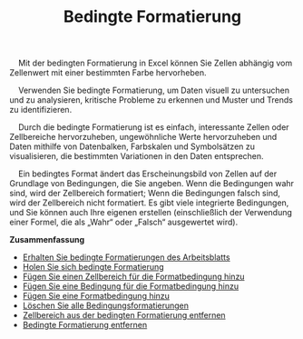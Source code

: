 ﻿---
title: Bedingte Formatierung
second_title: Aspose.Cells Cloud Documen
type: docs
url: /de/conditional-formattings/
aliases: [/working-with-conditional-formatting/]
keywords: REST API, spreadsheets, excel, conditional formattin
description: "Cells.Cloud API für Excel Funktion: Funktion für bedingte Formatierung"
weight: 100
---
&nbsp;&nbsp;&nbsp;&nbsp;Mit der bedingten Formatierung in Excel können Sie Zellen abhängig vom Zellenwert mit einer bestimmten Farbe hervorheben.

&nbsp;&nbsp;&nbsp;&nbsp;Verwenden Sie bedingte Formatierung, um Daten visuell zu untersuchen und zu analysieren, kritische Probleme zu erkennen und Muster und Trends zu identifizieren.

&nbsp;&nbsp;&nbsp;&nbsp;Durch die bedingte Formatierung ist es einfach, interessante Zellen oder Zellbereiche hervorzuheben, ungewöhnliche Werte hervorzuheben und Daten mithilfe von Datenbalken, Farbskalen und Symbolsätzen zu visualisieren, die bestimmten Variationen in den Daten entsprechen.

&nbsp;&nbsp;&nbsp;&nbsp;Ein bedingtes Format ändert das Erscheinungsbild von Zellen auf der Grundlage von Bedingungen, die Sie angeben. Wenn die Bedingungen wahr sind, wird der Zellbereich formatiert; Wenn die Bedingungen falsch sind, wird der Zellbereich nicht formatiert. Es gibt viele integrierte Bedingungen, und Sie können auch Ihre eigenen erstellen (einschließlich der Verwendung einer Formel, die als „Wahr“ oder „Falsch“ ausgewertet wird).

**Zusammenfassung**

- [Erhalten Sie bedingte Formatierungen des Arbeitsblatts](/cells/de/conditional-formattings/get-all/)
- [Holen Sie sich bedingte Formatierung](/cells/de/conditional-formattings/get/)
- [Fügen Sie einen Zellbereich für die Formatbedingung hinzu](/cells/de/conditional-formattings/add-cell-area/)
- [Fügen Sie eine Bedingung für die Formatbedingung hinzu](/cells/de/conditional-formattings/add-a-condition/)
- [Fügen Sie eine Formatbedingung hinzu](/cells/de/conditional-formattings/add-format-condition/)
- [Löschen Sie alle Bedingungsformatierungen](/cells/de/conditional-formattings/clear/)
- [Zellbereich aus der bedingten Formatierung entfernen](/cells/de/conditional-formattings/delete-cell-area/)
- [Bedingte Formatierung entfernen](/cells/de/conditional-formattings/delete/)

